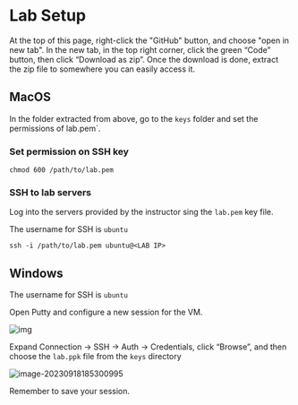 # Lab Setup 
At the top of this page, right-click the "GitHub" button, and choose "open in new tab". In the new tab, in the top right corner, click the green “Code” button, then click “Download as zip”. Once the download is done, extract the zip file to somewhere you can easily access it.

## MacOS 

In the folder extracted from above, go to the `keys` folder and set the permissions of lab.pem`.

### Set permission on SSH key 
```
chmod 600 /path/to/lab.pem
```

### SSH to lab servers 
Log into the servers provided by the instructor sing the `lab.pem` key file.

The username for SSH is `ubuntu`

```
ssh -i /path/to/lab.pem ubuntu@<LAB IP> 
```


## Windows 
The username for SSH is `ubuntu`

Open Putty and configure a new session for the VM.

![img](https://jruels.github.io/adv-ansible/labs/access_lab/images/putty-session.png)

Expand Connection -> SSH -> Auth -> Credentials, click “Browse”, and then choose the `lab.ppk` file from the `keys` directory

![image-20230918185300995](https://jruels.github.io/adv-ansible/labs/access_lab/images/putty-auth.png)

Remember to save your session.
